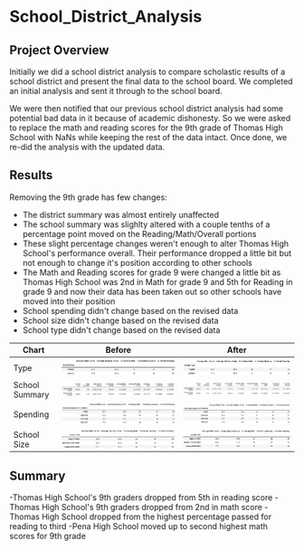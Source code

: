 # School_District_Analysis

## Project Overview
Initially we did a school district analysis to compare scholastic results of a school district and present the final data to the school board. We completed an initial analysis and sent it through to the school board.

We were then notified that our previous school district analysis had some potential bad data in it because of academic dishonesty. So we were asked to replace the math and reading scores for the 9th grade of Thomas High School with NaNs while keeping the rest of the data intact. Once done, we re-did the analysis with the updated data.

## Results
Removing the 9th grade has few changes:
- The district summary was almost entirely unaffected
- The school summary was slighlty altered with a couple tenths of a percentage point moved on the Reading/Math/Overall portions
- These slight percentage changes weren't enough to alter Thomas High School's performance overall. Their performance dropped a little bit but not enough to change it's position according to other schools
- The Math and Reading scores for grade 9 were changed a little bit as Thomas High School was 2nd in Math for grade 9 and 5th for Reading in grade 9 and now their data has been taken out so other schools have moved into their position
- School spending didn't change based on the revised data
- School size didn't change based on the revised data
- School type didn't change based on the revised data

| Chart | Before | After |
|----|----|----|
|Type|![variables](Resources/Before-TypeSummary.png) | ![variables](Resources/After-TypeSummary.png)|
|School Summary|![variables](Resources/Before-THS.png) | ![variables](Resources/After-THS.png)|
|Spending|![variables](Resources/Before-SpendingRange.png) | ![variables](Resources/After-SpendingRange.png)|
|School Size|![variables](Resources/Before-SchoolSize.png) | ![variables](Resources/After-SchoolSize.png)|

## Summary
-Thomas High School's 9th graders dropped from 5th in reading score
-Thomas High School's 9th graders dropped from 2nd in math score
-Thomas High School dropped from the highest percentage passed for reading to third
-Pena High School moved up to second highest math scores for 9th grade

